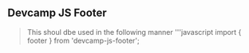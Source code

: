 ## Devcamp JS Footer
> This shoul dbe used in the following manner
'''javascript
import { footer } from 'devcamp-js-footer';

